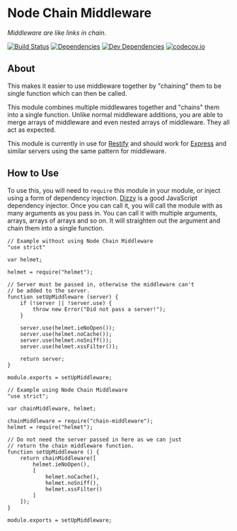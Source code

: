 # Node Chain Middleware

*Middleware are like links in chain.*

[![Build Status][travis-image]][Travis CI]
[![Dependencies][dependencies-image]][Dependencies]
[![Dev Dependencies][devdependencies-image]][Dev Dependencies]
[![codecov.io][codecov-image]][Code Coverage]

About
-----

This makes it easier to use middleware together by "chaining" them to be single function which can then be called.

This module combines multiple middlewares together and "chains" them into a single function. Unlike normal middleware additions, you are able to merge arrays of middleware and even nested arrays of middleware. They all act as expected.

This module is currently in use for [Restify] and should work for [Express] and similar servers using the same pattern for middleware.

How to Use
----------

To use this, you will need to `require` this module in your module, or inject using a form of dependency injection. [Dizzy] is a good JavaScript dependency injector. Once you can call it, you will call the module with as many arguments as you pass in. You can call it with multiple arguments, arrays, arrays of arrays and so on. It will straighten out the argument and chain them into a single function.

    // Example without using Node Chain Middleware
    "use strict"

    var helmet;

    helmet = require("helmet");

    // Server must be passed in, otherwise the middleware can't
    // be added to the server.
    function setUpMiddleware (server) {
        if (!server || !server.use) {
            throw new Error("Did not pass a server!");
        }

        server.use(helmet.ieNoOpen());
        server.use(helmet.noCache());
        server.use(helmet.noSniff());
        server.use(helmet.xssFilter());

        return server;
    }

    module.exports = setUpMiddleware;

    // Example using Node Chain Middleware
    "use strict";

    var chainMiddleware, helmet;

    chainMiddleware = require("chain-middleware");
    helmet = require("helmet");

    // Do not need the server passed in here as we can just
    // return the chain middleware function.
    function setUpMiddleware () {
        return chainMiddleware([
            helmet.ieNoOpen(),
            [
                helmet.noCache(),
                helmet.noSniff(),
                helmet.xssFilter()
            ]
        ]);
    }

    module.exports = setUpMiddleware;

[Code Coverage]: https://codecov.io/github/tests-always-included/node-chain-middleware?branch=master
[codecov-image]: https://codecov.io/github/tests-always-included/node-chain-middleware/coverage.svg?branch=master
[Dev Dependencies]: https://david-dm.org/tests-always-included/node-chain-middleware/master#info=devDependencies
[devdependencies-image]: https://david-dm.org/tests-always-included/node-chain-middleware/master/dev-status.png
[Dependencies]: https://david-dm.org/tests-always-included/node-chain-middleware/master
[dependencies-image]: https://david-dm.org/tests-always-included/node-chain-middleware/master.png
[Dizzy]: https://github.com/tests-always-included/dizzy
[Express]: http://expressjs.com/
[Restify]: http://restify.com/
[travis-image]: https://secure.travis-ci.org/tests-always-included/node-chain-middleware.png
[Travis CI]: http://travis-ci.org/tests-always-included/node-chain-middleware
